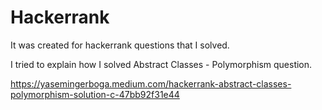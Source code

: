 # Hackerrank
It was created for hackerrank questions that I solved.

I tried to explain how I solved Abstract Classes - Polymorphism question.

https://yasemingerboga.medium.com/hackerrank-abstract-classes-polymorphism-solution-c-47bb92f31e44

